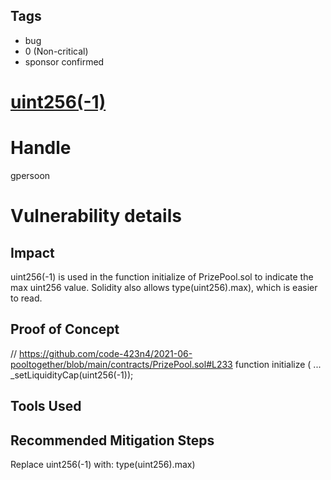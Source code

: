 ## Tags

- bug
- 0 (Non-critical)
- sponsor confirmed

# [uint256(-1)](https://github.com/code-423n4/2021-06-pooltogether-findings/issues/3) 

# Handle

gpersoon


# Vulnerability details

## Impact
uint256(-1) is used in the function initialize of PrizePool.sol to indicate the max uint256 value. Solidity also allows type(uint256).max), which is easier to read.

## Proof of Concept
// https://github.com/code-423n4/2021-06-pooltogether/blob/main/contracts/PrizePool.sol#L233
function initialize (
...
    _setLiquidityCap(uint256(-1));

## Tools Used

## Recommended Mitigation Steps
Replace uint256(-1) with:
type(uint256).max)

